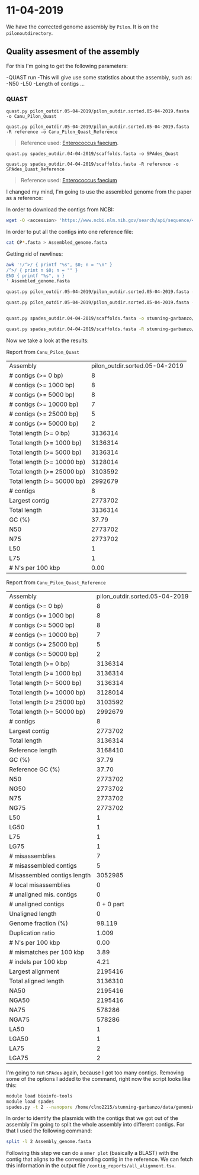 # 11-04-2019

We have the corrected genome assembly by `Pilon`. It is on the `pilonoutdirectory`. 


## Quality assesment of the assembly

For this I'm going to get the following parameters:

-QUAST run
    -This will give use some statistics about the assembly, such as:
        -N50
        -L50
        -Length of contigs
        ...


### QUAST

`quast.py pilon_outdir.05-04-2019/pilon_outdir.sorted.05-04-2019.fasta -o Canu_Pilon_Quast`

`quast.py pilon_outdir.05-04-2019/pilon_outdir.sorted.05-04-2019.fasta -R reference -o Canu_Pilon_Quast_Reference`
>Reference used: [Enterococcus faecium](https://www.ncbi.nlm.nih.gov/genome/?term=Enterococcus+faecium+DO).

`quast.py spades_outdir.04-04-2019/scaffolds.fasta -o SPAdes_Quast`

`quast.py spades_outdir.04-04-2019/scaffolds.fasta -R reference -o SPAdes_Quast_Reference`
>Reference used: [Enterococcus faecium](https://www.ncbi.nlm.nih.gov/genome/?term=Enterococcus+faecium+DO)

I changed my mind, I'm going to use the assembled genome from the paper as a reference:

In order to download the contigs from NCBI:

```bash
wget -O <accession> 'https://www.ncbi.nlm.nih.gov/search/api/sequence/<accession>/?report=fasta'
```
In order to put all the contigs into one reference file:

```bash
cat CP*.fasta > Assembled_genome.fasta
```

Getting rid of newlines:

```bash
awk '!/^>/ { printf "%s", $0; n = "\n" } 
/^>/ { print n $0; n = "" }
END { printf "%s", n }
' Assembled_genome.fasta
```


```bash
quast.py pilon_outdir.05-04-2019/pilon_outdir.sorted.05-04-2019.fasta -o stunning-garbanzo/results/genomics/quast/Canu_Pilon_Quast

quast.py pilon_outdir.05-04-2019/pilon_outdir.sorted.05-04-2019.fasta -R stunning-garbanzo/results/genomics/paper_assembly/* -o stunning-garbanzo/results/genomics/quast/Canu_Pilon_Quast_Reference


quast.py spades_outdir.04-04-2019/scaffolds.fasta -o stunning-garbanzo/results/genomics/quast/SPAdes_Quast

quast.py spades_outdir.04-04-2019/scaffolds.fasta -R stunning-garbanzo/results/genomics/paper_assembly/* -o stunning-garbanzo/results/genomics/quast/SPAdes_Quast_Reference

```

Now we take a look at the results:

Report from `Canu_Pilon_Quast`

|                            |                                | 
|----------------------------|--------------------------------| 
| Assembly                   | pilon_outdir.sorted.05-04-2019 | 
| # contigs (>= 0 bp)        | 8                              | 
| # contigs (>= 1000 bp)     | 8                              | 
| # contigs (>= 5000 bp)     | 8                              | 
| # contigs (>= 10000 bp)    | 7                              | 
| # contigs (>= 25000 bp)    | 5                              | 
| # contigs (>= 50000 bp)    | 2                              | 
| Total length (>= 0 bp)     | 3136314                        | 
| Total length (>= 1000 bp)  | 3136314                        | 
| Total length (>= 5000 bp)  | 3136314                        | 
| Total length (>= 10000 bp) | 3128014                        | 
| Total length (>= 25000 bp) | 3103592                        | 
| Total length (>= 50000 bp) | 2992679                        | 
| # contigs                  | 8                              | 
| Largest contig             | 2773702                        | 
| Total length               | 3136314                        | 
| GC (%)                     | 37.79                          | 
| N50                        | 2773702                        | 
| N75                        | 2773702                        | 
| L50                        | 1                              | 
| L75                        | 1                              | 
| # N's per 100 kbp          | 0.00                           | 

Report from `Canu_Pilon_Quast_Reference`

|                             |                                | 
|-----------------------------|--------------------------------| 
| Assembly                    | pilon_outdir.sorted.05-04-2019 | 
| # contigs (>= 0 bp)         | 8                              | 
| # contigs (>= 1000 bp)      | 8                              | 
| # contigs (>= 5000 bp)      | 8                              | 
| # contigs (>= 10000 bp)     | 7                              | 
| # contigs (>= 25000 bp)     | 5                              | 
| # contigs (>= 50000 bp)     | 2                              | 
| Total length (>= 0 bp)      | 3136314                        | 
| Total length (>= 1000 bp)   | 3136314                        | 
| Total length (>= 5000 bp)   | 3136314                        | 
| Total length (>= 10000 bp)  | 3128014                        | 
| Total length (>= 25000 bp)  | 3103592                        | 
| Total length (>= 50000 bp)  | 2992679                        | 
| # contigs                   | 8                              | 
| Largest contig              | 2773702                        | 
| Total length                | 3136314                        | 
| Reference length            | 3168410                        | 
| GC (%)                      | 37.79                          | 
| Reference GC (%)            | 37.70                          | 
| N50                         | 2773702                        | 
| NG50                        | 2773702                        | 
| N75                         | 2773702                        | 
| NG75                        | 2773702                        | 
| L50                         | 1                              | 
| LG50                        | 1                              | 
| L75                         | 1                              | 
| LG75                        | 1                              | 
| # misassemblies             | 7                              | 
| # misassembled contigs      | 5                              | 
| Misassembled contigs length | 3052985                        | 
| # local misassemblies       | 0                              | 
| # unaligned mis. contigs    | 0                              | 
| # unaligned contigs         | 0 + 0 part                     | 
| Unaligned length            | 0                              | 
| Genome fraction (%)         | 98.119                         | 
| Duplication ratio           | 1.009                          | 
| # N's per 100 kbp           | 0.00                           | 
| # mismatches per 100 kbp    | 3.89                           | 
| # indels per 100 kbp        | 4.21                           | 
| Largest alignment           | 2195416                        | 
| Total aligned length        | 3136310                        | 
| NA50                        | 2195416                        | 
| NGA50                       | 2195416                        | 
| NA75                        | 578286                         | 
| NGA75                       | 578286                         | 
| LA50                        | 1                              | 
| LGA50                       | 1                              | 
| LA75                        | 2                              | 
| LGA75                       | 2                              | 


I'm going to run `SPAdes` again, because I got too many contigs. Removing some of the options I added to the command, right now the script looks like this: 

```bash
module load bioinfo-tools
module load spades
spades.py -t 2 --nanopore /home/clno2215/stunning-garbanzo/data/genomics/raw_data/03_Nanopore_all.fasta.gz  -1 /home/clno2215/stunning-garbanzo/data/genomics/raw_data/01_Illumina_1_clean.fq.gz -2 /home/clno2215/stunning-garbanzo/data/genomics/raw_data/02_Illumina_2_clean.fq.gz -o spades_outidr.11-04-2019
```

In order to identify the plasmids with the contigs that we got out of the assembly i'm going to split the whole assembly into different contigs. For that I used the following command:

```bash
split -l 2 Assembly_genome.fasta
```
Following this step we can do a `mmer plot` (basically a BLAST) with the contig that aligns to the corresponding contig in the reference. We can fetch this information in the output file `/contig_reports/all_alignment.tsv`. 
